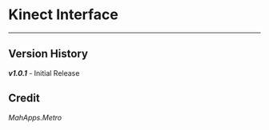 # Kinect Interface
---

## Version History
___v1.0.1___ - Initial Release

## Credit
*MahApps.Metro*
